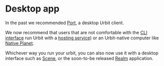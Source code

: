 # Desktop app

In the past we recommended [Port](https://github.com/urbit/port/releases), a desktop Urbit client.

We now recommend that users that are not comfortable with the [CLI interface](urbit-docs/manual/getting-started/self-hosted/cli) run Urbit with a [hosting service](urbit-docs/manual/getting-started/hosted)) or an Urbit-native computer like [Native Planet](https://www.nativeplanet.io/).

Whichever way you run your urbit, you can also now use it with a desktop interface such as [Scene](https://tirrel.io/scene/index.html), or the soon-to-be released [Realm](https://www.holium.com/) application.
